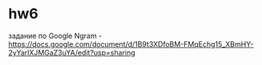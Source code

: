 # hw6
задание по Google Ngram - https://docs.google.com/document/d/1B9t3XDfoBM-FMqEchg15_XBmHY-2yYarIXJMGaZ3uYA/edit?usp=sharing

